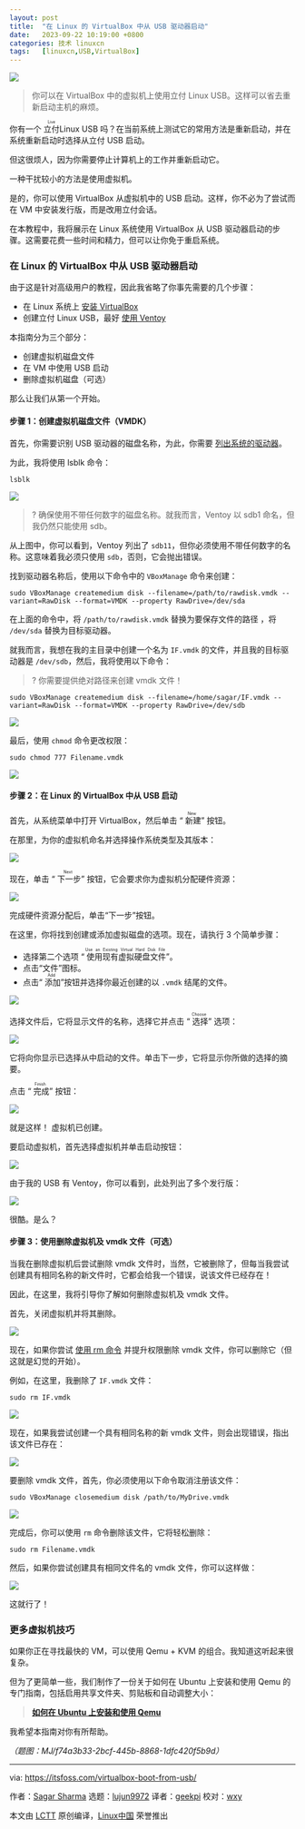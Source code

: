 ```yaml
---
layout: post
title:	"在 Linux 的 VirtualBox 中从 USB 驱动器启动"
date:	2023-09-22 10:19:00 +0800 
categories:	技术 linuxcn 
tags:	[linuxcn,USB,VirtualBox]
---
```



![](/Asserts/Images/album/202309/22/101826lcduo6etry9ep2rb.jpg)



> 
> 你可以在 VirtualBox 中的虚拟机上使用立付 Linux USB。这样可以省去重新启动主机的麻烦。
> 
> 
> 


你有一个 <ruby> 立付 <rt>  Live </rt></ruby> Linux USB 吗？在当前系统上测试它的常用方法是重新启动，并在系统重新启动时选择从立付 USB 启动。


但这很烦人，因为你需要停止计算机上的工作并重新启动它。


一种干扰较小的方法是使用虚拟机。


是的，你可以使用 VirtualBox 从虚拟机中的 USB 启动。这样，你不必为了尝试而在 VM 中安装发行版，而是改用立付会话。


在本教程中，我将展示在 Linux 系统使用 VirtualBox 从 USB 驱动器启动的步骤。这需要花费一些时间和精力，但可以让你免于重启系统。


### 在 Linux 的 VirtualBox 中从 USB 驱动器启动


由于这是针对高级用户的教程，因此我省略了你事先需要的几个步骤：


* 在 Linux 系统上 [安装 VirtualBox](https://itsfoss.com/install-virtualbox-ubuntu/)
* 创建立付 Linux USB，最好 [使用 Ventoy](https://itsfoss.com/use-ventoy/)


本指南分为三个部分：


* 创建虚拟机磁盘文件
* 在 VM 中使用 USB 启动
* 删除虚拟机磁盘（可选）


那么让我们从第一个开始。


#### 步骤 1：创建虚拟机磁盘文件（VMDK）


首先，你需要识别 USB 驱动器的磁盘名称，为此，你需要 [列出系统的驱动器](https://linuxhandbook.com/linux-list-disks/)。


为此，我将使用 lsblk 命令：



```
lsblk

```

![](/Asserts/Images/album/202309/22/101904kr5vh5wqwtahavrd.png)



> 
> ? 确保使用不带任何数字的磁盘名称。就我而言，Ventoy 以 sdb1 命名，但我仍然只能使用 sdb。
> 
> 
> 


从上图中，你可以看到，Ventoy 列出了 `sdb11`，但你必须使用不带任何数字的名称。这意味着我必须只使用 `sdb`，否则，它会抛出错误。


找到驱动器名称后，使用以下命令中的 `VBoxManage` 命令来创建：



```
sudo VBoxManage createmedium disk --filename=/path/to/rawdisk.vmdk --variant=RawDisk --format=VMDK --property RawDrive=/dev/sda

```

在上面的命令中，将 `/path/to/rawdisk.vmdk` 替换为要保存文件的路径 ，将 `/dev/sda` 替换为目标驱动器。


就我而言，我想在我的主目录中创建一个名为 `IF.vmdk` 的文件，并且我的目标驱动器是 `/dev/sdb`，然后，我将使用以下命令：



> 
> ? 你需要提供绝对路径来创建 vmdk 文件！
> 
> 
> 



```
sudo VBoxManage createmedium disk --filename=/home/sagar/IF.vmdk --variant=RawDisk --format=VMDK --property RawDrive=/dev/sdb

```

![](/Asserts/Images/album/202309/22/101904ar55zyyg2yiwwdrw.png)


最后，使用 `chmod` 命令更改权限：



```
sudo chmod 777 Filename.vmdk

```

![](/Asserts/Images/album/202309/22/101905anqp9tqdbsavqpbp.png)


#### 步骤 2：在 Linux 的 VirtualBox 中从 USB 启动


首先，从系统菜单中打开 VirtualBox，然后单击 “<ruby> 新建 <rt>  New </rt></ruby>” 按钮。


在那里，为你的虚拟机命名并选择操作系统类型及其版本：


![](/Asserts/Images/album/202309/22/101905b683bmvv8xm8b3z8.png)


现在，单击 “<ruby> 下一步 <rt>  Next </rt></ruby>” 按钮，它会要求你为虚拟机分配硬件资源：


![](/Asserts/Images/album/202309/22/101906czcobzoqbfvmi9cd.png)


完成硬件资源分配后，单击“下一步”按钮。


在这里，你将找到创建或添加虚拟磁盘的选项。现在，请执行 3 个简单步骤：


* 选择第二个选项 “<ruby> 使用现有虚拟硬盘文件 <rt>  Use an Existing Virtual Hard Disk File </rt></ruby>”。
* 点击“文件”图标。
* 点击“<ruby> 添加 <rt>  Add </rt></ruby>”按钮并选择你最近创建的以 `.vmdk` 结尾的文件。


![](/Asserts/Images/album/202309/22/101906iv3fjgvf33a8gq0h.png)


选择文件后，它将显示文件的名称，选择它并点击 “<ruby> 选择 <rt>  Choose </rt></ruby>” 选项：


![](/Asserts/Images/album/202309/22/101907xp94wku9c4y4mwp6.png)


它将向你显示已选择从中启动的文件。单击下一步，它将显示你所做的选择的摘要。


点击 “<ruby> 完成 <rt>  Finish </rt></ruby>” 按钮：


![](/Asserts/Images/album/202309/22/101907kw0k5obbp823yz88.png)


就是这样！ 虚拟机已创建。


要启动虚拟机，首先选择虚拟机并单击启动按钮：


![](/Asserts/Images/album/202309/22/101908f3vkon8o9d58755o.png)


由于我的 USB 有 Ventoy，你可以看到，此处列出了多个发行版：


![](/Asserts/Images/album/202309/22/101908y1ygen1sbf25aeuo.png)


很酷。是么？


#### 步骤 3：使用删除虚拟机及 vmdk 文件（可选）


当我在删除虚拟机后尝试删除 vmdk 文件时，当然，它被删除了，但每当我尝试创建具有相同名称的新文件时，它都会给我一个错误，说该文件已经存在！


因此，在这里，我将引导你了解如何删除虚拟机及 vmdk 文件。


首先，关闭虚拟机并将其删除。


![](/Asserts/Images/album/202309/22/101909e24905v53g1ztr0m.png)


现在，如果你尝试 [使用 rm 命令](https://linuxhandbook.com/remove-files-directories/) 并提升权限删除 vmdk 文件，你可以删除它（但这就是幻觉的开始）。


例如，在这里，我删除了 `IF.vmdk` 文件：



```
sudo rm IF.vmdk

```

![](/Asserts/Images/album/202309/22/101909p8udwzdvzd6w40j0.png)


现在，如果我尝试创建一个具有相同名称的新 vmdk 文件，则会出现错误，指出该文件已存在：


![](/Asserts/Images/album/202309/22/101909k3oz1y5j7b73a39b.png)


要删除 vmdk 文件，首先，你必须使用以下命令取消注册该文件：



```
sudo VBoxManage closemedium disk /path/to/MyDrive.vmdk

```

![](/Asserts/Images/album/202309/22/101910wqc9hs4afpe9j9tn.png)


完成后，你可以使用 `rm` 命令删除该文件，它将轻松删除：



```
sudo rm Filename.vmdk

```

然后，如果你尝试创建具有相同文件名的 vmdk 文件，你可以这样做：


![](/Asserts/Images/album/202309/22/101910hhkqu4tq25x5qfho.png)


这就行了！


### 更多虚拟机技巧


如果你正在寻找最快的 VM，可以使用 Qemu + KVM 的组合。我知道这听起来很复杂。


但为了更简单一些，我们制作了一份关于如何在 Ubuntu 上安装和使用 Qemu 的专门指南，包括启用共享文件夹、剪贴板和自动调整大小：



> 
> **[如何在 Ubuntu 上安装和使用 Qemu](https://itsfoss.com/qemu-ubuntu/)**
> 
> 
> 


我希望本指南对你有所帮助。


*（题图：MJ/f74a3b33-2bcf-445b-8868-1dfc420f5b9d）*




---


via: <https://itsfoss.com/virtualbox-boot-from-usb/>


作者：[Sagar Sharma](https://itsfoss.com/author/sagar/) 选题：[lujun9972](https://github.com/lujun9972) 译者：[geekpi](https://github.com/geekpi) 校对：[wxy](https://github.com/wxy)


本文由 [LCTT](https://github.com/LCTT/TranslateProject) 原创编译，[Linux中国](https://linux.cn/) 荣誉推出
